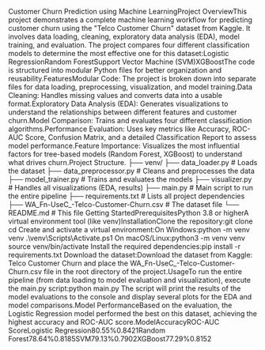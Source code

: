 Customer Churn Prediction using Machine LearningProject OverviewThis project demonstrates a complete machine learning workflow for predicting customer churn using the "Telco Customer Churn" dataset from Kaggle. It involves data loading, cleaning, exploratory data analysis (EDA), model training, and evaluation. The project compares four different classification models to determine the most effective one for this dataset:Logistic RegressionRandom ForestSupport Vector Machine (SVM)XGBoostThe code is structured into modular Python files for better organization and reusability.FeaturesModular Code: The project is broken down into separate files for data loading, preprocessing, visualization, and model training.Data Cleaning: Handles missing values and converts data into a usable format.Exploratory Data Analysis (EDA): Generates visualizations to understand the relationships between different features and customer churn.Model Comparison: Trains and evaluates four different classification algorithms.Performance Evaluation: Uses key metrics like Accuracy, ROC-AUC Score, Confusion Matrix, and a detailed Classification Report to assess model performance.Feature Importance: Visualizes the most influential factors for tree-based models (Random Forest, XGBoost) to understand what drives churn.Project Structure.
├── venv/
├── data_loader.py          # Loads the dataset
├── data_preprocessor.py    # Cleans and preprocesses the data
├── model_trainer.py        # Trains and evaluates the models
├── visualizer.py           # Handles all visualizations (EDA, results)
├── main.py                 # Main script to run the entire pipeline
├── requirements.txt        # Lists all project dependencies
├── WA_Fn-UseC_-Telco-Customer-Churn.csv  # The dataset file
└── README.md               # This file
Getting StartedPrerequisitesPython 3.8 or higherA virtual environment tool (like venv)InstallationClone the repository:git clone <your-repository-url>
cd <your-repository-name>
Create and activate a virtual environment:On Windows:python -m venv venv
.\venv\Scripts\Activate.ps1
On macOS/Linux:python3 -m venv venv
source venv/bin/activate
Install the required dependencies:pip install -r requirements.txt
Download the dataset:Download the dataset from Kaggle: Telco Customer Churn and place the WA_Fn-UseC_-Telco-Customer-Churn.csv file in the root directory of the project.UsageTo run the entire pipeline (from data loading to model evaluation and visualization), execute the main.py script:python main.py
The script will print the results of the model evaluations to the console and display several plots for the EDA and model comparisons.Model PerformanceBased on the evaluation, the Logistic Regression model performed the best on this dataset, achieving the highest accuracy and ROC-AUC score.ModelAccuracyROC-AUC ScoreLogistic Regression80.55%0.8421Random Forest78.64%0.8185SVM79.13%0.7902XGBoost77.29%0.8152